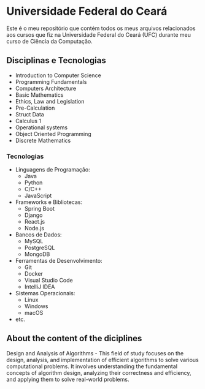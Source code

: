# Universidade Federal do Ceará

Este é o meu repositório que contém todos os meus arquivos relacionados aos cursos que fiz na Universidade Federal do Ceará (UFC) durante meu curso de Ciência da Computação.

## Disciplinas e Tecnologias

- Introduction to Computer Science
- Programming Fundamentals
- Computers Architecture
- Basic Mathematics
- Ethics, Law and Legislation
- Pre-Calculation
- Struct Data
- Calculus 1
- Operational systems
- Object Oriented Programming
- Discrete Mathematics

### Tecnologias

- Linguagens de Programação:
  - Java
  - Python
  - C/C++
  - JavaScript
- Frameworks e Bibliotecas:
  - Spring Boot
  - Django
  - React.js
  - Node.js
- Bancos de Dados:
  - MySQL
  - PostgreSQL
  - MongoDB
- Ferramentas de Desenvolvimento:
  - Git
  - Docker
  - Visual Studio Code
  - IntelliJ IDEA
- Sistemas Operacionais:
  - Linux
  - Windows
  - macOS
- etc.

## About the content of the diciplines

Design and Analysis of Algorithms - This field of study focuses on the design, analysis, and implementation of efficient algorithms to solve various computational problems. It involves understanding the fundamental concepts of algorithm design, analyzing their correctness and efficiency, and applying them to solve real-world problems.
